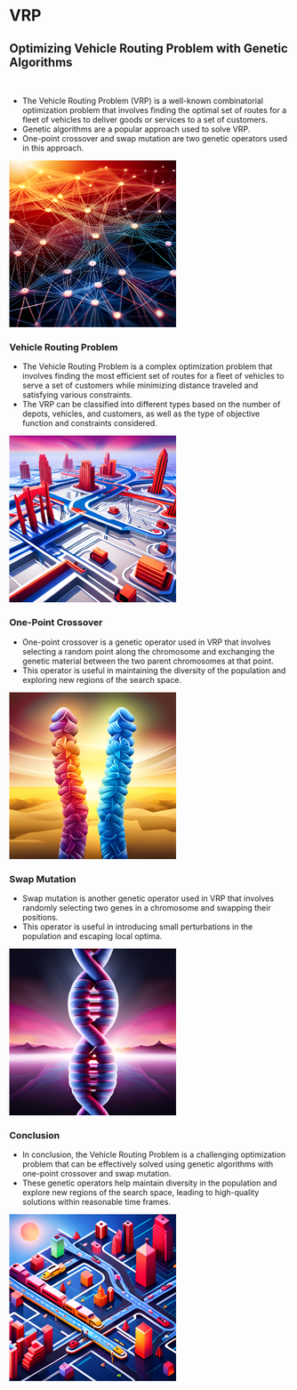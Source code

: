 # VRP
<h2>Optimizing Vehicle Routing Problem with Genetic Algorithms</h2><br>
<ul>
    <li>The Vehicle Routing Problem (VRP) is a well-known combinatorial optimization problem that involves finding the optimal set of routes for a fleet of vehicles to deliver goods or services to a set of customers.<br></li>
   <li>Genetic algorithms are a popular approach used to solve VRP. <br></li>
   <li>One-point crossover and swap mutation are two genetic operators used in this approach.<br></li>
</ul>
<img src="img/1.png" alt="alt text" width="300" height="300">
  
 <h3>Vehicle Routing Problem</h3>
<ul>
    <li> The Vehicle Routing Problem is a complex optimization problem that involves finding the most efficient set of routes for a fleet of vehicles to serve a set of         customers while minimizing distance traveled and satisfying various constraints.<br></li>
   <li>The VRP can be classified into different types based on the number of depots, vehicles, and customers, as well as the type of objective function and constraints         considered.<br></li>
</ul>
<img src="img/3.png" alt="alt text" width="300" height="300">

<h3>One-Point Crossover</h3>
<ul>
    <li>One-point crossover is a genetic operator used in VRP that involves selecting a random point along the chromosome and exchanging the genetic material between the two parent chromosomes at that point.<br></li>
   <li>This operator is useful in maintaining the diversity of the population and exploring new regions of the search space.<br></li>
</ul>
<img src="img/6.png" alt="alt text" width="300" height="300">


<h3>Swap Mutation</h3>
<ul>
    <li>Swap mutation is another genetic operator used in VRP that involves randomly selecting two genes in a chromosome and swapping their positions.<br></li>
   <li>This operator is useful in introducing small perturbations in the population and escaping local optima.<br></li>
</ul>
<img src="img/7.png" alt="alt text" width="300" height="300">


<h3>Conclusion</h3>
<ul>
    <li>In conclusion, the Vehicle Routing Problem is a challenging optimization problem that can be effectively solved using genetic algorithms with one-point crossover and swap mutation.<br></li>
   <li>These genetic operators help maintain diversity in the population and explore new regions of the search space, leading to high-quality solutions within reasonable time frames.<br></li>
</ul>
<img src="img/4.png" alt="alt text" width="300" height="300">
